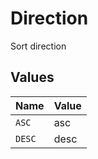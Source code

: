 # Direction

Sort direction


## Values

| Name   | Value  |
| ------ | ------ |
| `ASC`  | asc    |
| `DESC` | desc   |